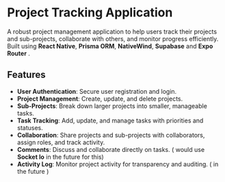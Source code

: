 # Project Tracking Application

A robust project management application to help users track their projects and sub-projects, collaborate with others, and monitor progress efficiently. Built using **React Native**, **Prisma ORM**, **NativeWind**, **Supabase** and **Expo Router** .

## Features

- **User Authentication**: Secure user registration and login.
- **Project Management**: Create, update, and delete projects.
- **Sub-Projects**: Break down larger projects into smaller, manageable tasks.
- **Task Tracking**: Add, update, and manage tasks with priorities and statuses.
- **Collaboration**: Share projects and sub-projects with collaborators, assign roles, and track activity.
- **Comments**: Discuss and collaborate directly on tasks. ( would use **Socket Io** in the future for this)
- **Activity Log**: Monitor project activity for transparency and auditing. ( in the future )